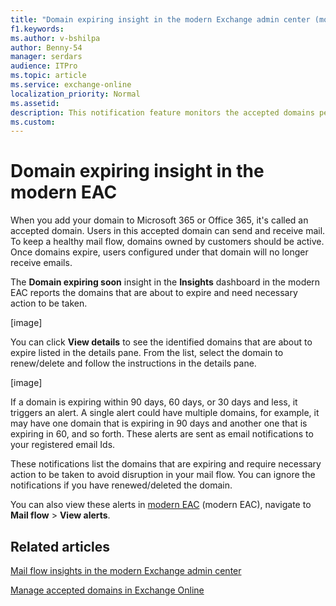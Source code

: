 ```yaml
---
title: "Domain expiring insight in the modern Exchange admin center (modern EAC)"
f1.keywords:
ms.author: v-bshilpa
author: Benny-54
manager: serdars
audience: ITPro
ms.topic: article
ms.service: exchange-online
localization_priority: Normal
ms.assetid:
description: This notification feature monitors the accepted domains per tenant and sends email notification to tenant admin when any of the accepted domains is approaching expiry. 
ms.custom:
---
```


# Domain expiring insight in the modern EAC

When you add your domain to Microsoft 365 or Office 365, it's called an accepted domain. Users in this accepted domain can send and receive mail. To keep a healthy mail flow, domains owned by customers should be active. Once domains expire, users configured under that domain will no longer receive emails. 

The **Domain expiring soon** insight in the **Insights** dashboard in the modern EAC reports the domains that are about to expire and need necessary action to be taken.

[image]

You can click **View details** to see the identified domains that are about to expire listed in the details pane. From the list, select the domain to renew/delete and follow the instructions in the details pane.

[image]

If a domain is expiring within 90 days, 60 days, or 30 days and less, it triggers an alert. A single alert could have multiple domains, for example, it may have one domain that is expiring in 90 days and another one that is expiring in 60, and so forth. These alerts are sent as email notifications to your registered email Ids.

These notifications list the domains that are expiring and require necessary action to be taken to avoid disruption in your mail flow. You can ignore the notifications if you have renewed/deleted the domain. 

You can also view these alerts in [modern EAC](https://admin.exchange.microsoft.com) (modern EAC), navigate to **Mail flow** > **View alerts**.

## Related articles

[Mail flow insights in the modern Exchange admin center](mail-flow-insights.md)

[Manage accepted domains in Exchange Online](manage-accepted-domains.md)
